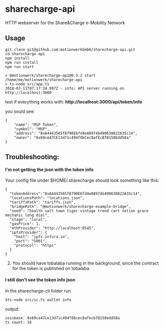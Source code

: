 # sharecharge-api
HTTP webserver for the Share&amp;Charge e-Mobility Network

## Usage

~~~~
git clone git@github.com:motionwerkGmbH/sharecharge-api.git
cd sharecharge-api
npm install
npm run install
npm run start

> @motionwerk/sharecharge-api@0.3.2 start /home/me/motionwerk/sharecharge-api
> ts-node src/app.ts
2018-07-11T07:17:34.997Z - info: API server running on http://localhost:3000

~~~~

test if everything works with: <strong>http://localhost:3000/api/token/info</strong>

you sould see:

~~~~
{
    "name": "MSP Token",
    "symbol": "MSP",
    "address": "0xA4443565f8790E6fd4e88974b490630822A35c14",
    "owner": "0x69ce47CE13d71c494f8bCec8afEcB78158Edd58a"
}
~~~~


## Troubleshooting:

#### I'm not getting the json with the token info

Your config file under $HOME/.sharecharge should look something like this:

~~~~
{
  "tokenAddress":"0xA4443565f8790E6fd4e88974b490630822A35c14",
  "locationsPath": "locations.json",
  "tariffsPath": "tariffs.json",
  "bridgePath": "@motionwerk/sharecharge-example-bridge",
  "seed": "health salt town tiger vintage trend cart nation grace mechanic long dial",
  "stage": "local",
  "gasPrice": 1,
  "ethProvider": "http://localhost:8545",
  "ipfsProvider": {
    "host": "ipfs.infura.io",
    "port": "5001",
    "protocol": "https"
  }
}
~~~~

2) You should have tobalaba running in the background, since the contract for the token is published on tobalaba

#### I still don't see the token info json

In the sharecharge-cli folder run

~~~~
$ts-node src/sc.ts wallet info
~~~~

output:
~~~~
coinbase: 0x69ce47ce13d71c494f8bcec8afecb78158edd58a
tx count: 16
~~~~
